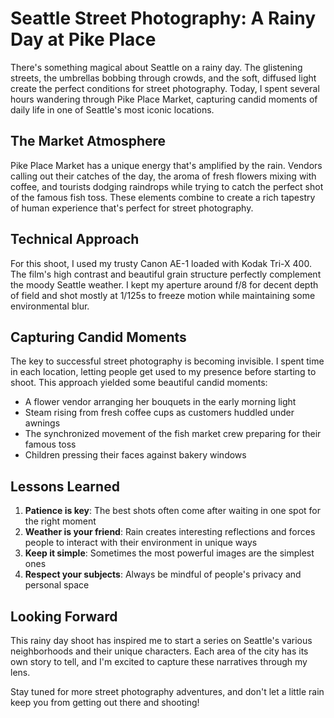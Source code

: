# Seattle Street Photography: A Rainy Day at Pike Place

There's something magical about Seattle on a rainy day. The glistening streets, the umbrellas bobbing through crowds, and the soft, diffused light create the perfect conditions for street photography. Today, I spent several hours wandering through Pike Place Market, capturing candid moments of daily life in one of Seattle's most iconic locations.

## The Market Atmosphere

Pike Place Market has a unique energy that's amplified by the rain. Vendors calling out their catches of the day, the aroma of fresh flowers mixing with coffee, and tourists dodging raindrops while trying to catch the perfect shot of the famous fish toss. These elements combine to create a rich tapestry of human experience that's perfect for street photography.

## Technical Approach

For this shoot, I used my trusty Canon AE-1 loaded with Kodak Tri-X 400. The film's high contrast and beautiful grain structure perfectly complement the moody Seattle weather. I kept my aperture around f/8 for decent depth of field and shot mostly at 1/125s to freeze motion while maintaining some environmental blur.

## Capturing Candid Moments

The key to successful street photography is becoming invisible. I spent time in each location, letting people get used to my presence before starting to shoot. This approach yielded some beautiful candid moments:

- A flower vendor arranging her bouquets in the early morning light
- Steam rising from fresh coffee cups as customers huddled under awnings
- The synchronized movement of the fish market crew preparing for their famous toss
- Children pressing their faces against bakery windows

## Lessons Learned

1. **Patience is key**: The best shots often come after waiting in one spot for the right moment
2. **Weather is your friend**: Rain creates interesting reflections and forces people to interact with their environment in unique ways
3. **Keep it simple**: Sometimes the most powerful images are the simplest ones
4. **Respect your subjects**: Always be mindful of people's privacy and personal space

## Looking Forward

This rainy day shoot has inspired me to start a series on Seattle's various neighborhoods and their unique characters. Each area of the city has its own story to tell, and I'm excited to capture these narratives through my lens.

Stay tuned for more street photography adventures, and don't let a little rain keep you from getting out there and shooting! 